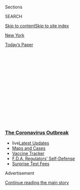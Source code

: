 <div id="app">

<div>

<div>

<div>

<div class="NYTAppHideMasthead css-1q2w90k e1suatyy0">

<div class="section css-ui9rw0 e1suatyy2">

<div class="css-eph4ug er09x8g0">

<div class="css-6n7j50">

</div>

<span class="css-1dv1kvn">Sections</span>

<div class="css-10488qs">

<span class="css-1dv1kvn">SEARCH</span>

</div>

[Skip to content](#site-content)[Skip to site index](#site-index)

</div>

<div id="masthead-section-label" class="css-1wr3we4 eaxe0e00">

[New
York](https://www.nytimes3xbfgragh.onion/section/nyregion)

</div>

<div class="css-10698na e1huz5gh0">

</div>

</div>

<div id="masthead-bar-one" class="section hasLinks css-15hmgas e1csuq9d3">

<div class="css-uqyvli e1csuq9d0">

</div>

<div class="css-1uqjmks e1csuq9d1">

</div>

<div class="css-9e9ivx">

[](https://myaccount.nytimes3xbfgragh.onion/auth/login?response_type=cookie&client_id=vi)

</div>

<div class="css-1bvtpon e1csuq9d2">

[Today’s
Paper](https://www.nytimes3xbfgragh.onion/section/todayspaper)

</div>

</div>

</div>

</div>

<div data-aria-hidden="false">

<div id="site-content" data-role="main">

<div>

<div class="css-1aor85t" style="opacity:0.000000001;z-index:-1;visibility:hidden">

<div class="css-1hqnpie">

<div class="css-epjblv">

<span class="css-17xtcya">[New
York](/section/nyregion)</span><span class="css-x15j1o">|</span><span class="css-fwqvlz">The
Nutcracker Hustle: Why Selling Bootleg Cocktails Just Got
Harder</span>

</div>

<div class="css-k008qs">

<div class="css-1iwv8en">

<span class="css-18z7m18"></span>

<div>

</div>

</div>

<span class="css-1n6z4y">https://nyti.ms/2YRt8hs</span>

<div class="css-1705lsu">

<div class="css-4xjgmj">

<div class="css-4skfbu" data-role="toolbar" data-aria-label="Social Media Share buttons, Save button, and Comments Panel with current comment count" data-testid="share-tools">

  - 
  - 
  - 
  - 
    
    <div class="css-6n7j50">
    
    </div>

  - 

</div>

</div>

</div>

</div>

</div>

</div>

<div class="css-13pd83m">

<div class="css-l9svim">

### [<span class="css-pa1jbp"><span class="css-1rxm0ex">The Coronavirus</span><span class="css-1rxm0ex"> Outbreak</span></span>](https://www.nytimes3xbfgragh.onion/news-event/coronavirus?name=styln-coronavirus-national&region=TOP_BANNER&block=storyline_menu_recirc&action=click&pgtype=Article&impression_id=ab0b9240-f4bd-11ea-850c-d13f9cab80f0&variant=undefined)

  - <span class="css-1qkutce"><span class="css-12clwdu">live</span>[Latest
    Updates](https://www.nytimes3xbfgragh.onion/2020/09/11/world/covid-19-coronavirus.html?name=styln-coronavirus-national&region=TOP_BANNER&block=storyline_menu_recirc&action=click&pgtype=Article&impression_id=ab0b9241-f4bd-11ea-850c-d13f9cab80f0&variant=undefined)</span>
  - <span class="css-1qkutce">[Maps and
    Cases](https://www.nytimes3xbfgragh.onion/interactive/2020/us/coronavirus-us-cases.html?name=styln-coronavirus-national&region=TOP_BANNER&block=storyline_menu_recirc&action=click&pgtype=Article&impression_id=ab0c2e80-f4bd-11ea-850c-d13f9cab80f0&variant=undefined)</span>
  - <span class="css-1qkutce">[Vaccine
    Tracker](https://www.nytimes3xbfgragh.onion/interactive/2020/science/coronavirus-vaccine-tracker.html?name=styln-coronavirus-national&region=TOP_BANNER&block=storyline_menu_recirc&action=click&pgtype=Article&impression_id=ab0c2e81-f4bd-11ea-850c-d13f9cab80f0&variant=undefined)</span>
  - <span class="css-1qkutce">[F.D.A. Regulators’
    Self-Defense](https://www.nytimes3xbfgragh.onion/2020/09/10/us/politics/fda-coronavirus-vaccine.html?name=styln-coronavirus-national&region=TOP_BANNER&block=storyline_menu_recirc&action=click&pgtype=Article&impression_id=ab0c2e82-f4bd-11ea-850c-d13f9cab80f0&variant=undefined)</span>
  - <span class="css-1qkutce">[Surprise Test
    Fees](https://www.nytimes3xbfgragh.onion/2020/09/09/upshot/coronavirus-surprise-test-fees.html?name=styln-coronavirus-national&region=TOP_BANNER&block=storyline_menu_recirc&action=click&pgtype=Article&impression_id=ab0c2e83-f4bd-11ea-850c-d13f9cab80f0&variant=undefined)</span>

</div>

</div>

<div id="top-wrapper" class="css-1sy8kpn">

<div id="top-slug" class="css-l9onyx">

Advertisement

</div>

[Continue reading the main
story](#after-top)

<div class="ad top-wrapper" style="text-align:center;height:100%;display:block;min-height:250px">

<div id="top" class="place-ad" data-position="top" data-size-key="top">

</div>

</div>

<div id="after-top">

</div>

</div>

<div>

<div id="sponsor-wrapper" class="css-1hyfx7x">

<div id="sponsor-slug" class="css-19vbshk">

Supported by

</div>

[Continue reading the main
story](#after-sponsor)

<div id="sponsor" class="ad sponsor-wrapper" style="text-align:center;height:100%;display:block">

</div>

<div id="after-sponsor">

</div>

</div>

<div class="css-186x18t">

</div>

<div class="css-1vkm6nb ehdk2mb0">

# The Nutcracker Hustle: Why Selling Bootleg Cocktails Just Got Harder

</div>

The pandemic has inspired restaurants and bars to mimic the drink. But
they have legal protection to do so.

<div class="css-79elbk" data-testid="photoviewer-wrapper">

<div class="css-z3e15g" data-testid="photoviewer-wrapper-hidden">

</div>

<div class="css-1a48zt4 ehw59r15" data-testid="photoviewer-children">

![<span class="css-16f3y1r e13ogyst0" data-aria-hidden="true">Suddenly,
everyone is selling to-go drinks, introducing more competition for
Amseshem Foluké’s nutcracker business, which has already taken a hit
from canceled
events.</span><span class="css-cnj6d5 e1z0qqy90" itemprop="copyrightHolder"><span class="css-1ly73wi e1tej78p0">Credit...</span><span><span>Adrienne
Grunwald for The New York
Times</span></span></span>](https://static01.graylady3jvrrxbe.onion/images/2020/06/17/nyregion/00nyvirusnutrackers-alt/merlin_173588604_687ecf84-8161-417d-88cb-2c9042f1ff2e-articleLarge.jpg?quality=75&auto=webp&disable=upscale)

</div>

</div>

<div class="css-18e8msd">

<div class="css-vp77d3 epjyd6m0">

<div class="css-1baulvz">

By <span class="css-1baulvz last-byline" itemprop="name">Margot
Boyer-Dry</span>

</div>

</div>

  - 
    
    <div class="css-ld3wwf e16638kd2">
    
    Published June 20, 2020Updated June 22,
    2020
    
    </div>

  - 
    
    <div class="css-4xjgmj">
    
    <div class="css-pvvomx" data-role="toolbar" data-aria-label="Social Media Share buttons, Save button, and Comments Panel with current comment count" data-testid="share-tools">
    
      - 
      - 
      - 
      - 
        
        <div class="css-6n7j50">
        
        </div>
    
      - 
    
    </div>
    
    </div>

</div>

</div>

<div class="section meteredContent css-1r7ky0e" name="articleBody" itemprop="articleBody">

<div class="css-1fanzo5 StoryBodyCompanionColumn">

<div class="css-53u6y8">

Memorial Day Weekend was always a blowout for Amseshem Foluké, a
seasonal nutcracker seller.

For close to **** 15 years, he has been serving nutcrackers — bootleg
cocktails in flavors like rum punch and mango Patron — out of coolers to
summer crowds all over the city.

“Usually, I can get $500 if I stand in one spot for 25 minutes,” said
Mr. Foluké, a video producer who sells the drinks on the side.

This year, with public gatherings pretty much canceled, Mr. Foluké, also
known as Oyay Mayo (he calls his cocktails “Oyays”), made about $500 for
the entire three-day weekend. He has adjusted by taking more [orders on
Instagram](https://www.instagram.com/oyays/?igshid=1cqr3xooea2t2) and
making more deliveries by car, while wearing a mask and collecting
payments through smartphone apps like Cash App and Zelle.

</div>

</div>

<div class="css-79elbk" data-testid="photoviewer-wrapper">

<div class="css-z3e15g" data-testid="photoviewer-wrapper-hidden">

</div>

<div class="css-1a48zt4 ehw59r15" data-testid="photoviewer-children">

![<span class="css-16f3y1r e13ogyst0" data-aria-hidden="true">Mr. Foluké
makes a delivery to Jalisha Hunte, left, in Bedford-Stuyvesant,
Brooklyn.</span><span class="css-cnj6d5 e1z0qqy90" itemprop="copyrightHolder"><span class="css-1ly73wi e1tej78p0">Credit...</span><span>Adrienne
Grunwald for The New York
Times</span></span>](https://static01.graylady3jvrrxbe.onion/images/2020/06/21/nyregion/00nyvirusnutcrackers-1/merlin_173588667_d950ed2c-2f96-48e2-ab54-e0d2161c38da-articleLarge.jpg?quality=75&auto=webp&disable=upscale)

</div>

</div>

<div class="css-1fanzo5 StoryBodyCompanionColumn">

<div class="css-53u6y8">

He’s also working toward possible partnerships. So far, he said, he has
plans to mix custom flavors for a popular D.J., and he’s in talks to
sponsor a podcast hosted by 50 Cent’s son, Marquise Jackson.

</div>

</div>

<div class="css-1fanzo5 StoryBodyCompanionColumn">

<div class="css-53u6y8">

Mr. Foluké, who has been taking his nutcracker business seriously [for
years
now](https://www.nytimes3xbfgragh.onion/2019/08/17/nyregion/banned-on-the-beach-its-still-nutcracker-summer.html),
is acutely feeling the need to distinguish his brand this season. The
pandemic has inspired out-of-work bartenders, D.J.s, security guards,
party promoters, and other hospitality workers to start selling bootleg
cocktails, too.

Meanwhile, because of a new
[provision](https://sla.ny.gov/Restrictions-in-Response-to-COVID-19)
allowing bars and restaurants to sell wine and carryout cocktails along
with food, there’s even more competition.

In other words, suddenly everyone’s trying to be a nutcracker seller.

The enterprise has come a long way since the first nutcrackers were
batched by Dominican-American entrepreneurs in Washington Heights some
25 years ago.

One constant of the practice, however, is its breach of the law: Selling
without a liquor license — as independent vendors must, since only
businesses with physical space qualify for licensing — is illegal. Those
who are caught can be fined or sent to jail. According to the criminal
defense lawyer Todd Spodek, most nutcracker offenses involve fines under
$500 and one-day stints in confinement.

</div>

</div>

<div class="css-1fanzo5 StoryBodyCompanionColumn">

<div class="css-53u6y8">

Meanwhile bars and restaurants now have legal permission to sell takeout
drinks, and some independent vendors who are new to the nutcracker game
have financial resources that old-school sellers, traditionally black
and Latino people from lower-income neighborhoods, have never had access
to. The nutcracker hustle, it seems, is being co-opted by local
businesses and people with better access to
capital.

<div id="NYT_MAIN_CONTENT_1_REGION" class="css-9tf9ac">

<div>

<div id="styln-covid-updates-world" class="section interactive-content interactive-size-medium css-1ftcdic">

<div class="css-17ih8de interactive-body">

<div id="styln-briefing-block" data-asset-id="QXJ0aWNsZTpueXQ6Ly9hcnRpY2xlLzJiYjYwYTJiLTY3NjItNTg3NC1iMGVhLWY4NzRhMjE3NTQyZA==">

<div class="briefing-block-header-section">

# [Latest Updates: The Coronavirus Outbreak](https://www.nytimes3xbfgragh.onion/2020/09/11/world/covid-19-coronavirus.html?action=click&pgtype=Article&state=default&region=MAIN_CONTENT_1&context=storylines_live_updates)

<div class="briefing-block-ts">

Updated 2020-09-12T05:29:13.829Z

</div>

</div>

  - [Fauci cautions the virus could disrupt life in the U.S. until
    ‘maybe even towards the end
    of 2021.’](https://www.nytimes3xbfgragh.onion/2020/09/11/world/covid-19-coronavirus.html?action=click&pgtype=Article&state=default&region=MAIN_CONTENT_1&context=storylines_live_updates#link-dfb8a16)
  - [From Asia to Africa, China promotes its vaccine candidates to win
    friends.](https://www.nytimes3xbfgragh.onion/2020/09/11/world/covid-19-coronavirus.html?action=click&pgtype=Article&state=default&region=MAIN_CONTENT_1&context=storylines_live_updates#link-7104d154)
  - [The other way the virus will kill:
    hunger.](https://www.nytimes3xbfgragh.onion/2020/09/11/world/covid-19-coronavirus.html?action=click&pgtype=Article&state=default&region=MAIN_CONTENT_1&context=storylines_live_updates#link-393ad215)

<div class="briefing-block-footer">

<div class="briefing-block-footer-meta">

[See more
updates](https://www.nytimes3xbfgragh.onion/2020/09/11/world/covid-19-coronavirus.html?action=click&pgtype=Article&state=default&region=MAIN_CONTENT_1&context=storylines_live_updates)

</div>

<div class="briefing-block-briefinglinks">

<span>More live coverage:</span>
[Markets](https://www.nytimes3xbfgragh.onion/live/2020/09/11/business/stock-market-today-coronavirus?action=click&pgtype=Article&state=default&region=MAIN_CONTENT_1&context=storylines_live_updates)

</div>

</div>

</div>

</div>

</div>

</div>

</div>

In this situation, according to Jacob William Faber, an associate
professor of sociology and public service at New York University’s
Wagner School of Public Service, “there is a perfect parallel to
marijuana legalization, in that people of color were punished for years
for the same practice that has now considered an economic necessity.”

Just last summer, it was business as usual, Mr. Foluké said. “Now I’m in
competition not only with these new stores, but with other people that
are newly making drinks just because of
quarantine.”

</div>

</div>

<div class="css-79elbk" data-testid="photoviewer-wrapper">

<div class="css-z3e15g" data-testid="photoviewer-wrapper-hidden">

</div>

<div class="css-1a48zt4 ehw59r15" data-testid="photoviewer-children">

<div class="css-1xdhyk6 erfvjey0">

<span class="css-1ly73wi e1tej78p0">Image</span>

<div class="css-zjzyr8">

<div data-testid="lazyimage-container" style="height:257.77777777777777px">

</div>

</div>

</div>

<span class="css-16f3y1r e13ogyst0" data-aria-hidden="true">The pandemic
has forced Mr. Foluké to step up his Instagram game and make deliveries
by
car. </span><span class="css-cnj6d5 e1z0qqy90" itemprop="copyrightHolder"><span class="css-1ly73wi e1tej78p0">Credit...</span><span>Adrienne
Grunwald for The New York Times</span></span>

</div>

</div>

<div class="css-1fanzo5 StoryBodyCompanionColumn">

<div class="css-53u6y8">

Kimberly Garcia is one such newcomer. She was a bartender at Last Stop
Bar & Grill, named for its location off the northernmost stop on the 2
train at 241st Street in the Bronx. The pandemic closed it down, and Ms.
Garcia, 26, found herself without a job.

<div id="NYT_MAIN_CONTENT_2_REGION" class="css-9tf9ac">

<div>

</div>

</div>

Now she is mixing and selling sweet mojitos, margaritas, and
lychee-tinis out of her home in Soundview, posting menus and taking
orders from friends and acquaintances through Instagram.

She charges $12 to $15 for each 16-ounce drink, and makes twice as much
as what she spends on supplies, she said. If her bar reopens, she plans
to continue her side gig. “I’d rather just work for myself,” she said,
even if it means operating without a liquor license.

</div>

</div>

<div class="css-1fanzo5 StoryBodyCompanionColumn">

<div class="css-53u6y8">

Employees at high-end establishments are in a similar situation. ****
Sean Johnson, the head bartender at the Michelin-starred restaurant
[Gabriel Kreuther](https://www.gknyc.com/), and Blake Walker, the head
bartender at [Amor y Amargo](https://www.amoryamargony.com/) in the East
Village, were both laid off at the outset of the pandemic. So they
opened a business called [Day and Night
Cocktails](https://www.instagram.com/dayandnightcocktails/), also run
under the table through Instagram, as a sort of insurance policy against
an increasingly fragile hospitality landscape.

“Nobody knows what it’s going to look like on the other side of this
thing,” Mr. Johnson said. “We’re already hearing about bars closing left
and right,” he added, calling the proposal to reopen establishments at
25 percent capacity “a death sentence” that would take down any New York
establishment in a matter of months.

Mr. Johnson and Mr. Walker are testing a business built around Scaffas —
undiluted cocktails served at room temperature — which they deliver on
foot around their respective neighborhoods of Bedford-Stuyvesant and
Bushwick.

Mr. Johnson acknowledges that the drinks are effectively upscale
nutcrackers, geared toward a high-income clientele (they run $20 for 4
ounces; for the time being, he said, all profits are being donated to
[Bushwick Mutual
Aid](https://www.facebookcorewwwi.onion/groups/bushwickmutualaid/),
which helps residents affected by Covid, and the [Movement for Black
Lives](https://m4bl.org/)).

As for the restaurants and bars serving sidewalk drinkers, the State
Liquor Authority
[specifies](https://sla.ny.gov/Restrictions-in-Response-to-COVID-19)
that its recent to-go-drink provision intends to “assist businesses
impacted by the current state of emergency.” Across the boroughs, bars
have embraced the concept, relying on the newly legal to-go cocktails to
generate revenue while they’re unable to seat guests in their space.

Some places are even selling drinks in the [squat plastic
bottles](https://www.instagram.com/p/CAlBg8BjV4R/) that nutcrackers are
typically served in. Williamsburg’s Rocka Rolla now offers a bottled
“Banana Hammock” made of rum, pineapple juice and coconut milk; and in
a special “Nutcrackers” section of Sweet Chick Williamsburg’s
[menu](https://www.grubhub.com/restaurant/sweet-chick-williamsburg-164-bedford-ave-brooklyn/1686005?classicAffiliateId=%2Fr%2Fw%2F1686005%2F&utm_source=kitchen.grubhub.com&utm_medium=OOL&utm_campaign=order%20online&utm_content=1686005),
there is a gin-based cocktail called “Purple Drank.”

</div>

</div>

<div class="css-cfo9c3">

</div>

<div class="css-1fanzo5 StoryBodyCompanionColumn">

<div class="css-53u6y8">

“*That’s* the competition right there,” said a nutcracker seller who
goes only by Z. He has been in the business for over 10 years. “It’s
crazy,” he said.

Mr. Foluké, who prides himself on having a peaceful relationship with
law enforcement, has nonetheless had multiple run-ins with police on
city beaches. Officers have searched and confiscated Mr. Foluké’s
merchandise in Far Rockaway, Queens, and one of his employees has been
arrested for selling on Coney Island.

“It’s really businesses on the boardwalk that complain,” Mr. Foluké
explained, **** referring to concessionaires who fear that independent
drink sales eat into their profits.

Noting a policy that protects storefronts and hurts independent
entrepreneurs, Mr. Faber, the N.Y.U. sociologist, addressed the
issue.

</div>

</div>

<div class="css-79elbk" data-testid="photoviewer-wrapper">

<div class="css-z3e15g" data-testid="photoviewer-wrapper-hidden">

</div>

<div class="css-1a48zt4 ehw59r15" data-testid="photoviewer-children">

<div class="css-1xdhyk6 erfvjey0">

<span class="css-1ly73wi e1tej78p0">Image</span>

<div class="css-zjzyr8">

<div data-testid="lazyimage-container" style="height:257.77777777777777px">

</div>

</div>

</div>

<span class="css-cnj6d5 e1z0qqy90" itemprop="copyrightHolder"><span class="css-1ly73wi e1tej78p0">Credit...</span><span>Adrienne
Grunwald for The New York Times</span></span>

</div>

</div>

<div class="css-1fanzo5 StoryBodyCompanionColumn">

<div class="css-53u6y8">

“This inequality was created by intergenerational transfers of wealth
that excluded people of color and resulted in vastly unequal access to
capital and entrepreneurship,” he said. “That has placed black and brown
entrepreneurs in this much more precarious, much less visible position”
that, he added, is “perceived to be far less worthy of aid than
better-financed, white-owned businesses.”

On the other hand, customers have more legal protection when it comes to
buying alcoholic drinks through licensed businesses like restaurants and
bars.

</div>

</div>

<div class="css-1fanzo5 StoryBodyCompanionColumn">

<div class="css-53u6y8">

Given that divide, Mr. Foluké, who holds a degree in marketing from SUNY
New Paltz, plans to ride **** the nutcracker to corporate success,
trademarking his brand and gathering investors.

Ultimately, he would like to distribute his product through a major
liquor company — not only for financial return, but to tie the
mass-market nutcracker to its roots. “This is a New York hustler thing,”
he said. “If it’s going to be corporate, we want it to be corporate the
right way.”

Others are less optimistic. After dealing in nutcrackers full-time and
developing a brand of his own, Z said that he is ready to call it quits.
With the market so volatile, he yearns for something more stable. “It
was good while it lasted,” he said. For his next venture, he said, he’s
hoping to open a bar.

</div>

</div>

</div>

<div>

</div>

<div>

</div>

<div>

</div>

<div>

<div id="bottom-wrapper" class="css-1ede5it">

<div id="bottom-slug" class="css-l9onyx">

Advertisement

</div>

[Continue reading the main
story](#after-bottom)

<div id="bottom" class="ad bottom-wrapper" style="text-align:center;height:100%;display:block;min-height:90px">

</div>

<div id="after-bottom">

</div>

</div>

</div>

</div>

</div>

## Site Index

<div>

</div>

## Site Information Navigation

  - [© <span>2020</span> <span>The New York Times
    Company</span>](https://help.nytimes3xbfgragh.onion/hc/en-us/articles/115014792127-Copyright-notice)

<!-- end list -->

  - [NYTCo](https://www.nytco.com/)
  - [Contact
    Us](https://help.nytimes3xbfgragh.onion/hc/en-us/articles/115015385887-Contact-Us)
  - [Work with us](https://www.nytco.com/careers/)
  - [Advertise](https://nytmediakit.com/)
  - [T Brand Studio](http://www.tbrandstudio.com/)
  - [Your Ad
    Choices](https://www.nytimes3xbfgragh.onion/privacy/cookie-policy#how-do-i-manage-trackers)
  - [Privacy](https://www.nytimes3xbfgragh.onion/privacy)
  - [Terms of
    Service](https://help.nytimes3xbfgragh.onion/hc/en-us/articles/115014893428-Terms-of-service)
  - [Terms of
    Sale](https://help.nytimes3xbfgragh.onion/hc/en-us/articles/115014893968-Terms-of-sale)
  - [Site
    Map](https://spiderbites.nytimes3xbfgragh.onion)
  - [Help](https://help.nytimes3xbfgragh.onion/hc/en-us)
  - [Subscriptions](https://www.nytimes3xbfgragh.onion/subscription?campaignId=37WXW)

</div>

</div>

</div>

</div>
